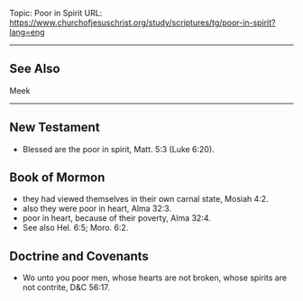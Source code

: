 Topic: Poor in Spirit
URL: https://www.churchofjesuschrist.org/study/scriptures/tg/poor-in-spirit?lang=eng

---

## See Also

Meek

---

## New Testament

- Blessed are the poor in spirit, Matt. 5:3 (Luke 6:20).

## Book of Mormon

- they had viewed themselves in their own carnal state, Mosiah 4:2.
- also they were poor in heart, Alma 32:3.
- poor in heart, because of their poverty, Alma 32:4.
- See also Hel. 6:5; Moro. 6:2.

## Doctrine and Covenants

- Wo unto you poor men, whose hearts are not broken, whose spirits are not contrite, D&C 56:17.

